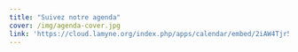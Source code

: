```yaml
---
title: "Suivez notre agenda"
cover: /img/agenda-cover.jpg
link: 'https://cloud.lamyne.org/index.php/apps/calendar/embed/2iAW4Tjr53NtcKKz'
---
```


